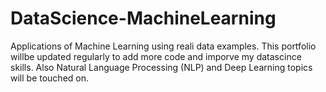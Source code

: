 # DataScience-MachineLearning
Applications of Machine Learning using reali data examples. This portfolio willbe updated regularly to add more code and imporve my datascince skills.
Also Natural Language Processing (NLP) and Deep Learning topics will be touched on.


